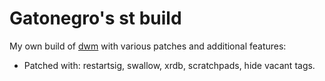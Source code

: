 # Gatonegro's st build

My own build of [dwm](https://dwm.suckless.org/) with various patches and
additional features:

+ Patched with: restartsig, swallow, xrdb, scratchpads, hide vacant tags.
